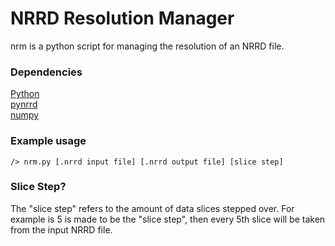 # NRRD Resolution Manager
nrm is a python script for managing the resolution of an NRRD file.
### Dependencies
[Python](https://www.python.org/downloads/)  
[pynrrd](https://pypi.org/project/pynrrd/)  
[numpy](https://numpy.org/)
### Example usage
`/> nrm.py [.nrrd input file] [.nrrd output file] [slice step]`
### Slice Step?
The "slice step" refers to the amount of data slices stepped over. For example is 5 is made to be the "slice step", then every 5th slice will be taken from the input NRRD file.
